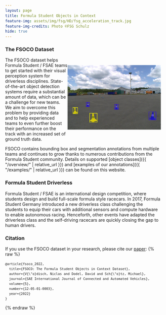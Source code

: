 ```yaml
---
layout: page
title: Formula Student Objects in Context
feature-img: assets/img/fsg/HD/fsg_acceleration_track.jpg
feature-img-credits: Photo ©FSG Schulz
hide: true
---
```


### The FSOCO Dataset

<img src="assets/img/examples/index.png" style="width: 60%;  height: auto; float:right; vertical-align:middle; margin:25px 0 10px">

The FSOCO dataset helps Formula Student / FSAE teams to get started with their visual perception system for driverless disciplines.
State-of-the-art object detection systems require a substantial amount of data, which can be a challenge for new teams.
We aim to overcome this problem by providing data and to help experienced teams to even further boost their performance on the track with an increased set of ground truth data.

FSOCO contains bounding box and segmentation annotations from multiple teams and continues to grow thanks to numerous contributions from the Formula Student community.
Details on supported [object classes]({{ "/overview/" | relative_url }}) and [examples of our annotations]({{ "/examples/" | relative_url }}) can be found on this website.

### Formula Student Driverless

Formula Student / FSAE is an international design competition, where students design and build full-scale formula style racecars.
In 2017, Formula Student Germany introduced a new driverless class challenging the students to equip their cars with additional sensors and compute hardware to enable autonomous racing.
Henceforth, other events have adapted the driverless class and the self-driving racecars are quickly closing the gap to human drivers.  


### Citation
If you use the FSOCO dataset in your research, please cite our [paper](https://arxiv.org/abs/2012.07139):
{% raw %}
<pre>
<code class="language bibtex" style="font-size: .75em">@article{fsoco_2022,
  title={FSOCO: The Formula Student Objects in Context Dataset},
  author={V{\"o}disch, Niclas and Dodel, David and Sch{\"o}tz, Michael},
  journal={SAE International Journal of Connected and Automated Vehicles},
  volume={5},
  number={12-05-01-0003},
  year={2022}
}</code>
</pre>
{% endraw %}
<br/>
